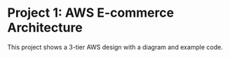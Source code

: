 # Project 1: AWS E-commerce Architecture
This project shows a 3-tier AWS design with a diagram and example code.
